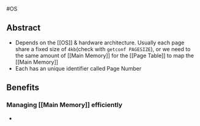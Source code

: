 #OS 
## Abstract
- Depends on the [[OS]] & hardware architecture. Usually each page share a fixed size of `4kb`(check with `getconf PAGESIZE`), or we need to the same amount of [[Main Memory]] for the [[Page Table]] to map the [[Main Memory]]
- Each has an unique identifier called Page Number

## Benefits
### Managing [[Main Memory]] efficiently
- ```